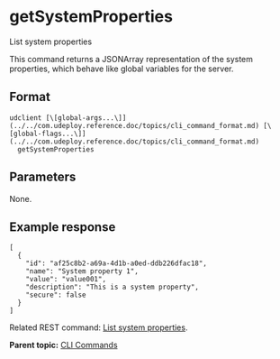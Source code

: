 # getSystemProperties

List system properties

This command returns a JSONArray representation of the system properties, which behave like global variables for the server.

## Format

```
udclient [\[global-args...\]](../../com.udeploy.reference.doc/topics/cli_command_format.md) [\[global-flags...\]](../../com.udeploy.reference.doc/topics/cli_command_format.md)
  getSystemProperties
```

## Parameters

None.

## Example response

```
[
  {
    "id": "af25c8b2-a69a-4d1b-a0ed-ddb226dfac18",
    "name": "System property 1",
    "value": "value001",
    "description": "This is a system property",
    "secure": false
  }
]
```

Related REST command: [List system properties](rest_cli_systemconfiguration_getproperties_get.md).

**Parent topic:** [CLI Commands](../../com.udeploy.reference.doc/topics/cli_commands.md)

